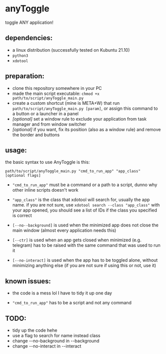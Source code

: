 # anyToggle

toggle ANY application!

## dependencies:

+ a linux distribution (successfully tested on Kubuntu 21.10)
+ `python3` 
+ `xdotool`

## preparation:

+ clone this repository somewhere in your PC
+ made the main script executable: `chmod +x path/to/script/anyToggle_main.py`
+ create a custom shortcut (mine is META+W) that run `path/to/script/anyToggle_main.py [param]`, or assign this command to a button or a launcher in a panel
+ *[optional]* set a window rule to exclude your application from task manager and from window switcher
+ *[optional]* if you want, fix its position (also as a window rule) and remove the border and buttons

## usage:

the basic syntax to use AnyToggle is this:

`path/to/script/anyToggle_main.py "cmd_to_run_app" "app_class" [optional flags]`

+ `"cmd_to_run_app"` must be a command or a path to a script, dunno why other inline scripts doesn't work

+ `"app_class"` is the class that xdotool will search for, usually the app name. if you are not sure, use `xdotool search --class "app_class"`  with your app opened, you should see a list of IDs if the class you specified is correct

+ `[--no--background]` is used when the minimized app does not close the main window (almost every application needs this)

+ ` [--ctr] ` is used when an app gets closed when minimized (e.g. telegram) has to be raised with the same command that was used to run it 

+ `[--no-interact]` is used when the app has to be toggled alone, without minimizing anything else (if you are not sure if using this or not, use it)

## known issues:

* the code is a mess lol I have to tidy it up one day

* `"cmd_to_run_app"` has to be a script and not any command

## TODO:

* tidy up the code hehe
* use a flag to search for name instead class
* change --no-background in --background
* change --no-interact in --interact
